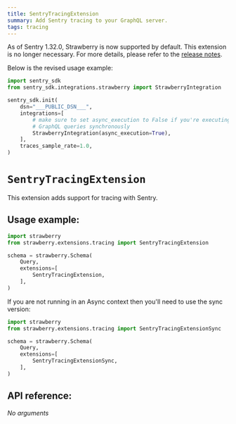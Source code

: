 ```yaml
---
title: SentryTracingExtension
summary: Add Sentry tracing to your GraphQL server.
tags: tracing
---
```


<Warning>

As of Sentry 1.32.0, Strawberry is now supported by default. This extension is
no longer necessary. For more details, please refer to the
[release notes](https://github.com/getsentry/sentry-python/releases/tag/1.32.0).

Below is the revised usage example:

```python
import sentry_sdk
from sentry_sdk.integrations.strawberry import StrawberryIntegration

sentry_sdk.init(
    dsn="___PUBLIC_DSN___",
    integrations=[
        # make sure to set async_execution to False if you're executing
        # GraphQL queries synchronously
        StrawberryIntegration(async_execution=True),
    ],
    traces_sample_rate=1.0,
)
```

</Warning>

# `SentryTracingExtension`

This extension adds support for tracing with Sentry.

## Usage example:

```python
import strawberry
from strawberry.extensions.tracing import SentryTracingExtension

schema = strawberry.Schema(
    Query,
    extensions=[
        SentryTracingExtension,
    ],
)
```

<Note>

If you are not running in an Async context then you'll need to use the sync
version:

```python
import strawberry
from strawberry.extensions.tracing import SentryTracingExtensionSync

schema = strawberry.Schema(
    Query,
    extensions=[
        SentryTracingExtensionSync,
    ],
)
```

</Note>

## API reference:

_No arguments_

